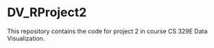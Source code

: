 # DV_RProject2

This repository contains the code for project 2 in course CS 329E Data Visualization.
